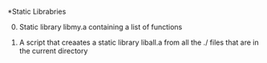 *Static Librabries

0. Static library libmy.a containing a list of functions

1. A script that creaates a static library liball.a from all the ./ files that are in the current directory
